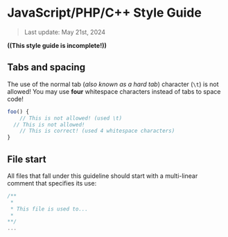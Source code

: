 # JavaScript/PHP/C++ Style Guide

> Last update: May 21st, 2024

**((This style guide is incomplete!))**

## Tabs and spacing

The use of the normal tab (*also known as a hard tab*) character (`\t`) is not allowed! You may use **four** whitespace characters instead of tabs to space code!

```js
foo() {
	// This is not allowed! (used \t)
  // This is not allowed!
    // This is correct! (used 4 whitespace characters)
}
```

## File start

All files that fall under this guideline should start with a multi-linear comment that specifies its use:

```js
/**
 * 
 * This file is used to...
 * 
**/
...
```
